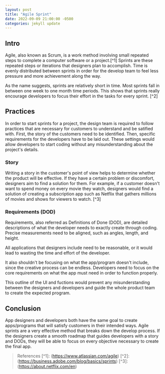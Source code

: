 ```yaml
---
layout: post
title: "Agile Sprint"
date: 2022-09-09 21:00:00 -0500
categories: jekyll update
---
```


## Intro

Agile, also known as Scrum, is a work method involving small repeated steps to complete a computer software or a project.[^1] Sprints are these repeated steps or iterations that designers plan to accomplish. Time is evenly distributed between sprints in order for the develop team to feel less pressure and more achievement along the way.

As the name suggests, sprints are relatively short in time. Most sprints fall in between one week to one month time periods. This shows that sprints really encourage developers to focus their effort in the tasks for every sprint. [^2]

## Practices

In order to start sprints for a project, the design team is required to follow practices that are necessary for customers to understand and be satified with. First, the story of the customers need to be identified. Then, specific requirements for the developers have to be laid out. These settings would allow developers to start coding without any misunderstanding about the project's details.

### Story

Writing a story in the customer's point of view helps to determine whether the product will be effective. If they have a certain problem or discomfort, designers aim to find a solution for them. For example, if a customer doesn't want to spend money on every movie they watch, designers would find a solution of creating a subscription app such as Netflix that gathers millions of movies and shows for viewers to watch. [^3]

### Requirements (DOD)

Requirements, also referred as Definitions of Done (DOD), are detailed descriptions of what the developer needs to exactly create through coding. Precise measurements need to be aligned, such as angles, length, and height.

All applications that designers include need to be reasonable, or it would lead to wasting the time and effort of the developer.

It also shouldn't be focusing on what the app/program doesn't include, since the creative process can be endless. Developers need to focus on the core requirements on what the app must need in order to function properly.

This outline of the UI and fuctions would prevent any misunderstanding between the designers and developers and guide the whole product team to create the expected program.

## Conclusion

App designers and developers both have the same goal to create apps/programs that will satisfy customers in their intended ways. Agile sprints are a very effective method that breaks down the develop process. If the  designers create a smooth roadmap that guides developers with a story and DODs, they will be able to focus on every objective necessary to create the final app.

> References
    [^1]: (https://www.atlassian.com/agile)
    [^2]: (https://business.adobe.com/blog/basics/sprints)
    [^3]: (https://about.netflix.com/en)
